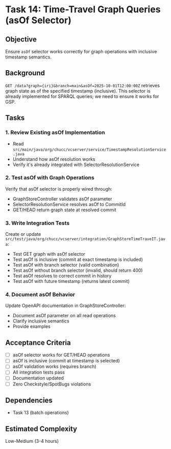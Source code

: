 # Task 14: Time-Travel Graph Queries (asOf Selector)

## Objective
Ensure `asOf` selector works correctly for graph operations with inclusive timestamp semantics.

## Background
`GET /data?graph={iri}&branch=main&asOf=2025-10-01T12:00:00Z` retrieves graph state as of the specified timestamp (inclusive). This selector is already implemented for SPARQL queries; we need to ensure it works for GSP.

## Tasks

### 1. Review Existing asOf Implementation
- Read `src/main/java/org/chucc/vcserver/service/TimestampResolutionService.java`
- Understand how asOf resolution works
- Verify it's already integrated with SelectorResolutionService

### 2. Test asOf with Graph Operations
Verify that asOf selector is properly wired through:
- GraphStoreController validates asOf parameter
- SelectorResolutionService resolves asOf to CommitId
- GET/HEAD return graph state at resolved commit

### 3. Write Integration Tests
Create or update `src/test/java/org/chucc/vcserver/integration/GraphStoreTimeTraveIT.java`:
- Test GET graph with asOf selector
- Test asOf is inclusive (commit at exact timestamp is included)
- Test asOf with branch selector (valid combination)
- Test asOf without branch selector (invalid, should return 400)
- Test asOf resolves to correct commit in history
- Test asOf with future timestamp (returns latest commit)

### 4. Document asOf Behavior
Update OpenAPI documentation in GraphStoreController:
- Document asOf parameter on all read operations
- Clarify inclusive semantics
- Provide examples

## Acceptance Criteria
- [ ] asOf selector works for GET/HEAD operations
- [ ] asOf is inclusive (commit at timestamp is selected)
- [ ] asOf validation works (requires branch)
- [ ] All integration tests pass
- [ ] Documentation updated
- [ ] Zero Checkstyle/SpotBugs violations

## Dependencies
- Task 13 (batch operations)

## Estimated Complexity
Low-Medium (3-4 hours)
